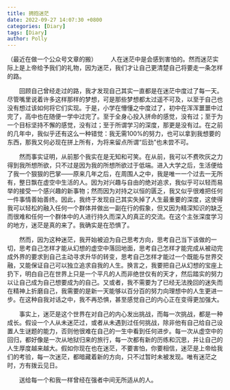 ```yaml
---
title: 拥抱迷茫
date: 2022-09-27 14:07:30 +0800
categories: [Diary]
tags: [Diary]
author: Polly
---
```

（最近在做一个公众号文章的搬）
&emsp;&emsp;人在迷茫中是会感到害怕的。然而迷茫实际上是上帝给予我们的礼物，因为迷茫，我们才让自己更清楚自己将要走一条怎样的路。

​		&emsp;&emsp;回顾自己曾经走过的路，我才发现自己其实一直都是在迷茫中度过了每一天。尽管嘴里说着许多这样那样的梦想，可是那些梦想都太过遥不可及，以至于自己也没有想过该如何将它们实现。于是，小学在懵懂之中度过了，初中在浑浑噩噩中过完了，高中也在随便一学中过完了。至于全身心投入拼命的感觉，没有过；至于为一个目标坚持不懈的感觉，没有过；至于所谓学习的深度，那更是没有过。在之前的几年中，我似乎还有这么一种错觉：我无需100%的努力，也可以拿到我想要的东西，那我又何必现在拼上所有，为将来留点所谓“后劲”也未尝不可。

&emsp;&emsp;然而事实证明，从前那个我实在是无知和可笑。在从前，我可以不费吹灰之力得到我所想所欲，只不过是因为我的所想所欲过于低端。进入大学之后，生活便给了我一个狠狠的巴掌——原来几年之后，在周围人之中，我是唯一一个过去一无所有，整日飘在虚空中生活的人。因为对兴趣与自由的绝对追求，我似乎可以轻而易举的接受一个感兴趣的新事物；然而因为对持之以恒的匮乏，我又似乎很难把任何一件事情善始善终。因此，我终于发现自己其实失掉了人生最重要的深度，这使得我可以轻松的融入任何一个群体并做出一副在行的假象，但又因为精深知识的缺乏而很难和任何一个群体中的人进行持久而深入的真正的交流。在这个主张深度学习的地方，迷茫是真的来了。我确实是在恐惧了。

&emsp;&emsp;然而，因为这种迷茫，我开始被迫为自己思考方向，思考自己当下该做的一切，思考自己怎样才能从幻想的虚空中落回地面，思考自己怎样才能完成从被动完成外界的要求到自己主动寻求升华的转变，思考自己怎样才能过一个既能与世界交融，又能保证自己可以独立追求自我的人生。换言之，我要把自己从幻想的宝座上扔下，明白自己在世界上只是一个平凡的人而非绝世仅有的天才，然后踏实的努力以让自己成为自己想要成为的自己。又或者，我不需要为了已经无法挽回的迷失而在精神上折磨自己，我需要的是新一天能够以百分百的努力向理想中的人生更进一步。在这种自我对话之中，我不再恐惧，甚至感觉自己的内心正在变得更加强大。

&emsp;&emsp;事实上，迷茫是这个世界在对自己的内心发出挑战，而每一次挑战，都是一种成长。假设一个人从未迷茫过，或者从未遇到过任何挑战，除非他有自己给自己设置人生谜题的能力，否则他很难在自己的一生中看到任何进步。每一次从虚空中的回归，都好像是一次从地狱归来的旅行，每一次都有新的历练和沉思，并让自己的人生厚度越来越大。假如你现在也在迷茫，不要害怕，你要相信，迷茫是上帝给我们的考验，每一次迷茫，都暗藏着新的方向，只不过暂时未被发现。唯有迷茫之时，方有拨云见日。

&emsp;&emsp;送给每一个和我一样曾经在强者中间无所适从的人。
